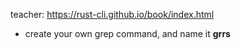 teacher: https://rust-cli.github.io/book/index.html
- create your own grep command, and name it **grrs**

